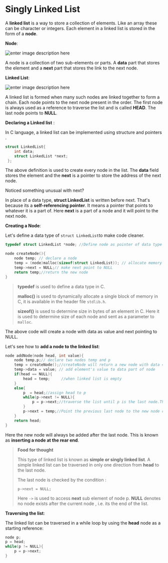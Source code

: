 
# Singly Linked List


A  **linked list**  is a way to store a collection of elements. Like an array these can be character or integers. Each element in a linked list is stored in the form of a  **node**.

**Node**:

![enter image description here](https://he-s3.s3.amazonaws.com/media/uploads/1b099fd.png)

A node is a collection of two sub-elements or parts. A  **data**  part that stores the element and a  **next**  part that stores the link to the next node.

**Linked List**:

![enter image description here](https://he-s3.s3.amazonaws.com/media/uploads/1b76d10.png)

A linked list is formed when many such nodes are linked together to form a chain. Each node points to the next node present in the order. The first node is always used as a reference to traverse the list and is called  **HEAD**. The last node points to  **NULL**.

**Declaring a Linked list**  :

In C language, a linked list can be implemented using structure and pointers .

```cpp
struct LinkedList{
    int data;
    struct LinkedList *next;
 };
```

The above definition is used to create every node in the list. The  **data**  field stores the element and the  **next**  is a pointer to store the address of the next node.

Noticed something unusual with next?

In place of a data type,  **struct LinkedList**  is written before next. That's because its a  **self-referencing pointer**. It means a pointer that points to whatever it is a part of. Here  **next**  is a part of a node and it will point to the next node.

**Creating a Node**:

Let's define a data type of  `struct LinkedList`to make code cleaner.

```cpp
typedef struct LinkedList *node; //Define node as pointer of data type struct LinkedList

node createNode(){
    node temp; // declare a node
    temp = (node)malloc(sizeof(struct LinkedList)); // allocate memory using malloc()
    temp->next = NULL;// make next point to NULL
    return temp;//return the new node
}
```

> **typedef**  is used to define a data type in C.
> 
> **malloc()**  is used to dynamically allocate a single block of memory in C, it is available in the header file  `stdlib.h`.
> 
> **sizeof()**  is used to determine size in bytes of an element in C. Here it is used to determine size of each node and sent as a parameter to  `malloc`.

The above code will create a node with data as value and next pointing to NULL.

Let's see how to  **add a node to the linked list**:

```cpp
node addNode(node head, int value){
    node temp,p;// declare two nodes temp and p
    temp = createNode();//createNode will return a new node with data = value and next pointing to NULL.
    temp->data = value; // add element's value to data part of node
    if(head == NULL){
        head = temp;     //when linked list is empty
    }
    else{
        p  = head;//assign head to p 
        while(p->next != NULL){
            p = p->next;//traverse the list until p is the last node.The last node always points to NULL.
        }
        p->next = temp;//Point the previous last node to the new node created.
    }
    return head;
}
```

Here the new node will always be added after the last node. This is known as  **inserting a node at the rear end**.

> **Food for thought**
> 
> This type of linked list is known as  **simple or singly linked list**. A simple linked list can be traversed in only one direction from  **head**  to the last node.
> 
> The last node is checked by the condition :
> 
> ```
> p->next = NULL;
> ```
> 
> Here  `->`  is used to access  **next**  sub element of node p.  **NULL**  denotes no node exists after the current node , i.e. its the end of the list.

**Traversing the list**:

The linked list can be traversed in a while loop by using the  **head**  node as a starting reference:

```cpp
node p;
p = head;
while(p != NULL){
    p = p->next;
}
```